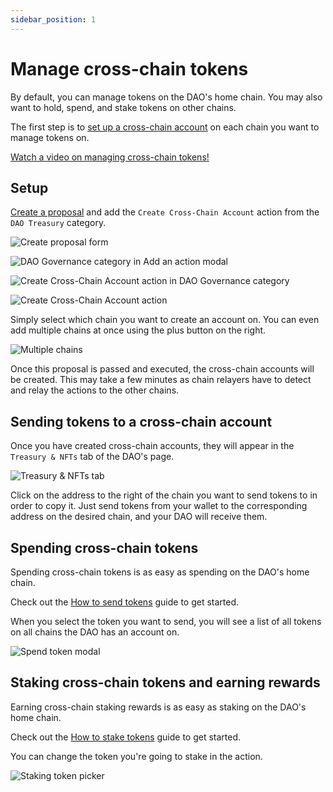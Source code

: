 ```yaml
---
sidebar_position: 1
---
```


# Manage cross-chain tokens

By default, you can manage tokens on the DAO's home chain. You may also want to hold, spend, and stake tokens on other chains.

The first step is to [set up a cross-chain account](https://youtu.be/D4oiQl1Ne7k) on each chain you want to manage tokens on.

[Watch a video on managing cross-chain tokens!](https://youtu.be/5LSe48BcTyk)

## Setup

[Create a proposal](..../dao-governance/proposals/how-to-create-a-proposal.md) and add the `Create Cross-Chain Account` action from the `DAO Treasury` category.

![Create proposal form](/img/features/proposals/single-choice-proposal.png)

![DAO Governance category in Add an action modal](/img/how-to/add-action-modal-dao-governance-category.png)

![Create Cross-Chain Account action in DAO Governance category](/img/how-to/cross-chain-action-dao-governance-category.png)

![Create Cross-Chain Account action](/img/how-to/create-cross-chain-account-action.png)

Simply select which chain you want to create an account on. You can even add multiple chains at once using the plus button on the right.

![Multiple chains](/img/how-to/create-cross-chain-account-action-multiple.png)

Once this proposal is passed and executed, the cross-chain accounts will be created. This may take a few minutes as chain relayers have to detect and relay the actions to the other chains.

## Sending tokens to a cross-chain account

Once you have created cross-chain accounts, they will appear in the `Treasury & NFTs` tab of the DAO's page.

![Treasury & NFTs tab](/img/how-to/treasury-nfts-tab.png)

Click on the address to the right of the chain you want to send tokens to in order to copy it. Just send tokens from your wallet to the corresponding address on the desired chain, and your DAO will receive them.

## Spending cross-chain tokens

Spending cross-chain tokens is as easy as spending on the DAO's home chain.

Check out the [How to send tokens](../how-to-send-tokens) guide to get started.

When you select the token you want to send, you will see a list of all tokens on all chains the DAO has an account on.

![Spend token modal](/img/how-to/spend-tokens-modal.png)

## Staking cross-chain tokens and earning rewards

Earning cross-chain staking rewards is as easy as staking on the DAO's home chain.

Check out the [How to stake tokens](../how-to-stake-tokens) guide to get started.

You can change the token you're going to stake in the action.

![Staking token picker](/img/how-to/staking-token-picker.png)
